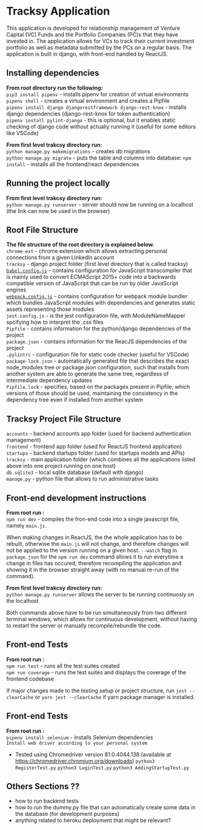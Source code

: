 # Tracksy Application

This application is developed for relationship management of Venture Capital (VC) Funds and the Portfolio Companies (PC)s that they have invested in. The application allows for VCs to track their current investment portfolio as well as metadata submitted by the PCs on a regular basis. The application is built in django, with front-end handled by ReactJS.

## Installing dependencies

**From root directory run the following:**\
`pip3 install pipenv` - installs pipenv for creation of virtual environments \
`pipenv shell` - creates a virtual environment and creates a Pipfile \
`pipenv install django djangorestframework django-rest-knox` - installs django dependencies (django-rest-knox for token authentication) \
`pipenv install pylint-django` - this is optional, but it enables static checking of django code without actually running it (useful for some editors like VSCode)

**From first level trakcsy directory run:**\
`python manage.py makemigrations` - creates db migrations \
`python manage.py migrate` - puts the table and columns into database:
`npm install` - installs all the frontend/react dependencies

## Running the project locally

**From first level trakcsy directory run:**\
`python manage.py runserver` - server should now be running on a localhost (the link can now be used in the browser)

## Root File Structure

**The file structure of the root directory is explained below.**\
`chrome-ext` - chrome extension which allows extracting personal connections from a given LinkedIn account\
`tracksy` - django project folder (first level directory that is called tracksy)\
[`babel.config.js`](https://babeljs.io/) - contains configuration for JavaScript transcompiler that is mainly used to convert ECMAScript 2015+ code into a backwards compatible version of JavaScript that can be run by older JavaScript engines \
[`webpack.config.js`](https://webpack.js.org/) - contains configuration for webpack module bundler which bundles JavaScript modules with dependencies and generates static assets representing those modules\
`jest.config.js` - is the jest configuration file, with ModuleNameMapper spcifying how to interpret the .css files\
`Pipfile` - contains information for the python/django dependencies of the project \
`package.json` - contains information for the ReacJS dependencies of the project\
`.pylintrc` - configuration file for static code checker (useful for VSCode)\
`package-lock.json` - automatically generated file that describes the exact node_modules tree or package.json configuration, such that installs from another system are able to generate the same tree, regardless of intermediate dependency updates\
`Pipfile.lock` - specifies, based on the packages present in Pipfile, which versions of those should be used, maintaining the consistency in the dependency tree even if installed from another system

## Tracksy Project File Structure

`accounts` - backend accounts app folder (used for backend authentication management)\
`frontend` - frontend app folder (used for ReactJS frontend application) \
`startups` - backend startups folder (used for startups models and APIs)\
`tracksy` - main application folder (which combines all the applications listed above into one project running on one host)\
`db.sqlite3` - local sqlite database (default with django)\
`manage.py` - python file that allows to run administrative tasks

## Front-end development instructions

**From root run :**\
`npm run dev` - compiles the fron-end code into a single javascript file, namely `main.js`.

When making changes in ReactJS, the the whole application has to be rebuilt, otherwise the `main.js` will not change, and therefore changes will not be applied to the version running on a given host. `--watch` flag in `package.json` for the `npm run dev` command allows it to run everytime a change in files has occured, therefore recompiling the application and showing it in the browser straight away (with no manual re-run of the command).

**From first level trakcsy directory run:**\
`python manage.py runserver` allows the server to be running continuosly on the localhost

Both commands above have to be run simultaneously from two different terminal windows, which allows for continuous development, without having to restart the server or manually recompile/rebundle the code.

## Front-end Tests

**From root run :**\
`npm run test` - runs all the test suites created\
`npm run coverage` - runs the test suites and displays the coverage of the frontend codebase

If major changes made to the testing setup or project structure, run `jest --clearCache` or `yarn jest --clearCache` if yarn package manager is installed.

## Front-end Tests

**From root run :**\
`pipenv install selenium` - installs Selenium dependencies\
`Install web driver according to your personal system`
- Tested using Chromedriver version 81.0.4044.138:(available at https://chromedriver.chromium.org/downloads) 
`python3 RegisterTest.py`
`python3 LoginTest.py`
`python3 AddingStartupTest.py`

## Others Sections ??

- how to run backend tests
- how to run the dummy.py file that can automatically create some data in the database (for development purposes)
- anything related to heroku deployment that might be relevant?

